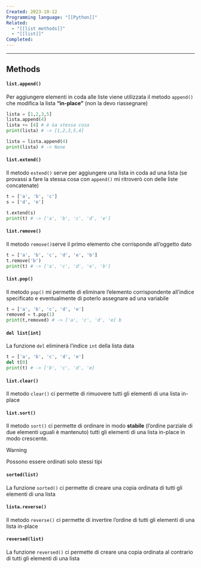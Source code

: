 ```yaml
---
Created: 2023-10-12
Programming language: "[[Python]]"
Related:
  - "[[list methods]]"
  - "[[list]]"
Completed:
---
```

---
## Methods
#### `list.append()`
Per aggiungere elementi in coda alle liste viene utilizzata il metodo `append()` che modifica la lista **“in-place”** (non la devo riassegnare)
```python
lista = [1,2,3,5]
lista.append(4)
lista += [4] # è òa stessa cosa
print(lista) # -> [1,2,3,5,4]

lista = lista.append(4)
print(lista) # -> None
```

#### `list.extend()`
Il metodo `estend()` serve per aggiungere una lista in coda ad una lista (se provassi a fare la stessa cosa con `append()` mi ritroverò con delle liste concatenate)
```python
t = ['a', 'b', 'c']
s = ['d', 'e']

t.extend(s)
print(t) # -> ['a', 'b', 'c', 'd', 'e']
```

#### `list.remove()`
Il metodo `remove()`serve il primo elemento che corrisponde all’oggetto dato
```python
t = ['a', 'b', 'c', 'd', 'e', 'b']
t.remove('b')
print(t) # -> ['a', 'c', 'd', 'e', 'b']
```

#### `list.pop()`
Il metodo `pop()` mi permette di eliminare l’elemento corrispondente all’indice specificato e eventualmente di poterlo assegnare ad una variabile
```python
t = ['a', 'b', 'c', 'd', 'e']
removed = t.pop(1)
print(t,removed) # -> ['a', 'c', 'd', 'e] b
```

#### `del list[int]`
La funzione `del` eliminerà l’indice `int` della lista data
```python
t = ['a', 'b', 'c', 'd', 'e']
del t[0]
print(t) # -> ['b', 'c', 'd', 'e]
```

#### `list.clear()`
Il metodo `clear()` ci permette di rimuovere tutti gli elementi di una lista in-place

#### `list.sort()`
Il metodo `sort()` ci permette di ordinare in modo **stabile** (l’ordine parziale di due elementi uguali è mantenuto) tutti gli elementi di una lista in-place in modo crescente.
> [!WARNING]
> Possono essere ordinati solo stessi tipi


#### `sorted(list)`
La funzione `sorted()` ci permette di creare una copia ordinata di tutti gli elementi di una lista

#### `lista.reverse()`
Il metodo `reverse()` ci permette di invertire l’ordine di tutti gli elementi di una lista in-place

#### `reversed(list)`
La funzione `reversed()` ci permette di creare una copia ordinata al contrario di tutti gli elementi di una lista
